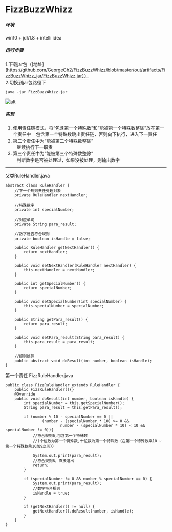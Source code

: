 # FizzBuzzWhizz  
##### 环境  
win10 + jdk1.8 + intelli idea  

##### 运行步骤  
1.下载jar包（[地址](https://github.com/GeorgeCh2/FizzBuzzWhizz/blob/master/out/artifacts/FizzBuzzWhizz_jar/FizzBuzzWhizz.jar））  
2.切换到jar包路径下 

`
java -jar FizzBuzzWhizz.jar
`  

![alt](http://georgechou.cn/content/images/2017/06/fizz.PNG)

##### 实现  
1. 使用责任链模式，将“包含第一个特殊数”和“能被第一个特殊数整除”放在第一个责任中 
    包含第一个特殊数跳出责任链，否则向下执行，进入下一责任
2. 第二个责任中为“能被第二个特殊数整除”  
    继续执行下一职责  
3. 第三个责任中为“能被第三个特殊数整除”  
    判断数字是否被处理过，如果没被处理，则输出数字
    
--------
父类RuleHandler.java
```
abstract class RuleHandler {
    //下一个规则责任处理对象
    private RuleHandler nextHandler;

    //特殊数字
    private int specialNumber;

    //对应单词
    private String para_result;

    //数字是否符合规则
    private boolean isHandle = false;

    public RuleHandler getNextHandler() {
        return nextHandler;
    }

    public void setNextHandler(RuleHandler nextHandler) {
        this.nextHandler = nextHandler;
    }

    public int getSpecialNumber() {
        return specialNumber;
    }

    public void setSpecialNumber(int specialNumber) {
        this.specialNumber = specialNumber;
    }

    public String getPara_result() {
        return para_result;
    }

    public void setPara_result(String para_result) {
        this.para_result = para_result;
    }

    //规则处理
    public abstract void doResult(int number, boolean isHandle);
}
```

第一个责任 FizzRuleHandler.java

```
public class FizzRuleHandler extends RuleHandler {
    public FizzRuleHandler(){}
    @Override
    public void doResult(int number, boolean isHandle) {
        int specialNumber = this.getSpecialNumber();
        String para_result = this.getPara_result();

        if (number % 10 - specialNumber == 0 ||
                (number - (specialNumber * 10) >= 0 &&
                        number - (specialNumber * 10) < 10 && specialNumber != 0)){
            //符合规则6,包含第一个特殊数
            //(个位数为第一个特殊数,十位数为第一个特殊数（在第一个特殊数乘10 ~ 第一个特殊数乘10加9之间））

            System.out.print(para_result);
            //符合规则6，直接退出
            return;
        }

        if (specialNumber != 0 && number % specialNumber == 0) {
            System.out.print(para_result);
            //数字符合规则
            isHandle = true;
        }

        if (getNextHandler() != null) {
            getNextHandler().doResult(number, isHandle);
        }
    }
}
```

